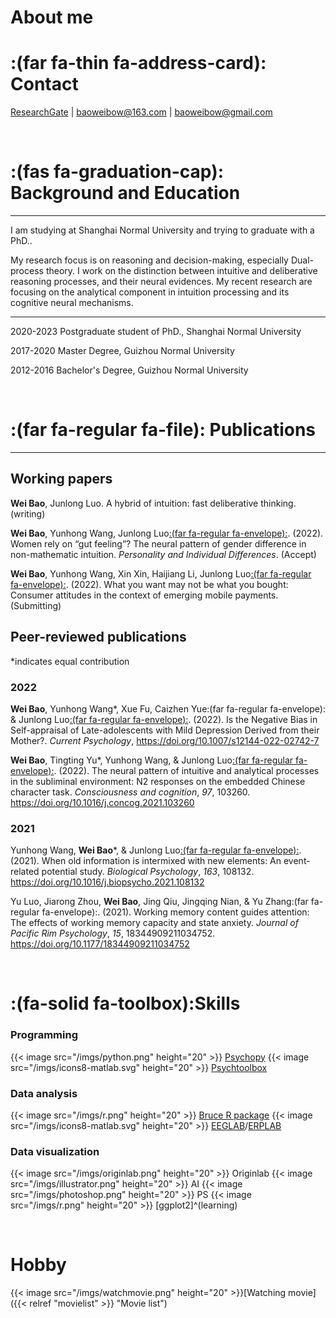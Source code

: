# About me


# :(far fa-thin fa-address-card): Contact 

[ResearchGate](https://www.researchgate.net/profile/Wei-Bao-9) | baoweibow@163.com | baoweibow@gmail.com

<br>

# :(fas fa-graduation-cap): Background and Education

---

I am studying at Shanghai Normal University and trying to graduate with a PhD.. 

My research focus is on reasoning and decision-making, especially Dual-process theory. I work on the distinction between intuitive and deliberative reasoning processes, and their neural evidences. My recent research are focusing on the analytical component in intuition processing and its cognitive neural mechanisms. 

---

2020-2023 Postgraduate student of PhD., Shanghai Normal University

2017-2020 Master Degree, Guizhou Normal University

2012-2016 Bachelor's Degree, Guizhou Normal University

<br>

# :(far fa-regular fa-file): Publications

---

## Working papers

**Wei Bao**, Junlong Luo. A hybrid of intuition: fast deliberative thinking. (writing)

**Wei Bao**, Yunhong Wang, Junlong Luo[:(far fa-regular fa-envelope):](https://www.researchgate.net/profile/Junlong-Luo). (2022). Women rely on “gut feeling”? The neural pattern of gender difference in non-mathematic intuition. *Personality and Individual Differences*. (Accept) 

**Wei Bao**, Yunhong Wang, Xin Xin, Haijiang Li, Junlong Luo[:(far fa-regular fa-envelope):](https://www.researchgate.net/profile/Junlong-Luo). (2022). What you want may not be what you bought: Consumer attitudes in the context of emerging mobile payments.  (Submitting)

## Peer-reviewed publications

*indicates equal contribution

### 2022

**Wei Bao**, Yunhong Wang*, Xue Fu, Caizhen Yue:(far fa-regular fa-envelope): & Junlong Luo[:(far fa-regular fa-envelope):](https://www.researchgate.net/profile/Junlong-Luo). (2022). Is the Negative Bias in Self-appraisal of Late-adolescents with Mild Depression Derived from their Mother?. *Current Psychology*, https://doi.org/10.1007/s12144-022-02742-7

**Wei Bao**, Tingting Yu*, Yunhong Wang, & Junlong Luo[:(far fa-regular fa-envelope):](https://www.researchgate.net/profile/Junlong-Luo). (2022). The neural pattern of intuitive and analytical processes in the subliminal environment: N2 responses on the embedded Chinese character task. *Consciousness and cognition*, *97*, 103260. https://doi.org/10.1016/j.concog.2021.103260

### 2021

Yunhong Wang, **Wei Bao***, & Junlong Luo[:(far fa-regular fa-envelope):](https://www.researchgate.net/profile/Junlong-Luo). (2021). When old information is intermixed with new elements: An event-related potential study. *Biological Psychology*, *163*, 108132. https://doi.org/10.1016/j.biopsycho.2021.108132

Yu Luo, Jiarong Zhou, **Wei Bao**, Jing Qiu, Jingqing Nian, & Yu Zhang:(far fa-regular fa-envelope):. (2021). Working memory content guides attention: The effects of working memory capacity and state anxiety. *Journal of Pacific Rim Psychology*, *15*, 18344909211034752. https://doi.org/10.1177/18344909211034752

<br>

# :(fa-solid fa-toolbox):Skills

### Programming

{{< image src="/imgs/python.png" height="20" >}} [Psychopy](https://www.psychopy.org/) {{< image src="/imgs/icons8-matlab.svg" height="20" >}} [Psychtoolbox](http://psychtoolbox.org/)

### Data analysis

{{< image src="/imgs/r.png" height="20" >}} [Bruce R package](https://www.rdocumentation.org/packages/bruceR/versions/0.8.5) {{< image src="/imgs/icons8-matlab.svg" height="20" >}} [EEGLAB](https://sccn.ucsd.edu/eeglab/index.php)/[ERPLAB](https://erpinfo.org/erplab)

### Data visualization

{{< image src="/imgs/originlab.png" height="20" >}} Originlab {{< image src="/imgs/illustrator.png" height="20" >}} AI {{< image src="/imgs/photoshop.png" height="20" >}} PS {{< image src="/imgs/r.png" height="20" >}} [ggplot2]^(learning)

<br>

# Hobby

{{< image src="/imgs/watchmovie.png" height="20" >}}[Watching movie]({{< relref "movielist" >}} "Movie list")



<br>
